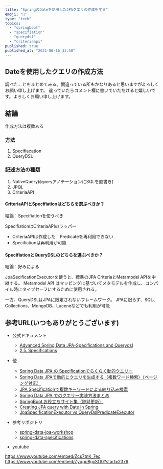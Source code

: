 ```yaml
---
title: "SpringのDateを使用したJPAクエリの作成をする"
emoji: "📖"
type: "tech"
topics:
  - "springboot"
  - "specifiation"
  - "querydsl"
  - "criteriaapi"
published: true
published_at: "2021-06-16 13:58"
---
```


## Dateを使用したクエリの作成方法

調べたことをまとめてみる。間違っている所もかなりあると思いますがよろしくお願い申し上げます。
違っていたらコメント欄に書いていただけると嬉しいです。よろしくお願い申し上げます。

## 結論

作成方法は複数ある

### 方法

1. Specifiacation
1. QueryDSL

### 記述方法の種類

1. NativeQuery(`@query`アノテーションにSQLを直書き)
1. JPQL
1. CriteriaAPI

#### CriteriaAPIとSpecifiationはどちらを選ぶべきか？

結論：Specifiationを使うべき

SpecifiationはCriteriaAPIのラッパー

- CriteriaAPIは作成した　Predicateを再利用できない
- Specifiationは再利用が可能

#### SpecifiationとQueryDSLのどちらを選ぶべきか？

結論：好みによる

JpaSecificationExecutorを使うと、標準のJPA CriteriaとMetamodel APIを中継する。
Metamodel API はマッピングに基づいてメタモデルを作成し、コンパイル時にタイプセーフにするために使用される。

一方、QueryDSLはJPAに限定されないフレームワーク。
JPAに限らず、SQL、Collections、MongoDB、Luceneなどでも利用が可能

## 参考URL(いつもありがとうございます)

- 公式ドキュメント
  - [Advanced Spring Data JPA-Specifications and Querydsl](https://spring.io/blog/2011/04/26/advanced-spring-data-jpa-specifications-and-querydsl)
  - [2.5. Specifications](https://docs.spring.io/spring-data/data-jpa/docs/1.7.x/reference/html/#specifications)

- 他
  - [Spring Data JPA の Specificationでらくらく動的クエリー](https://qiita.com/tag1216/items/3a408d2751a6310e2948)
  - [Spring Data JPAで動的にクエリを生成する（複数ワード検索）（ページング対応）](https://qiita.com/parapore/items/80a88a774ae11eaebbed)
  - [JPA Specificationで複数キーワードによる絞り込み検索](https://qiita.com/ibara1454/items/7d65d75a910dced33b50)
  - [Spring Data JPA でのクエリー実装方法まとめ](https://qiita.com/tag1216/items/55742fdb442e5617f727)
  - [SpringBoot お役立ちサイト集（随時更新）](https://qiita.com/mikoski01/items/3f5f8793415248eacca6)
  - [Creating JPA query with Date in Spring](https://stackoverflow.com/questions/48382486/creating-jpa-query-with-date-in-spring)
  - [JpaSpecificationExecutor vs QueryDslPredicateExecutor](https://stackoverflow.com/questions/51712539/jpaspecificationexecutor-vs-querydslpredicateexecutor)

- 参考リポジトリ
  - [spring-data-jpa-workshop](https://github.com/fred4jupiter/spring-data-jpa-workshop/blob/dc16ce16ec779941b86b3522e56c37b3617361a3/src/main/java/com/opitzconsulting/springdata/jpa/repository/CustomerRepository.java#L18)
  - [spring-data-specifications](https://github.com/yaqine/spring-data-specifications)

- youtube

<https://www.youtube.com/embed/Zcs7tnK_7ec>
<https://www.youtube.com/embed/Zyqpo8gxSO0?start=2376>
